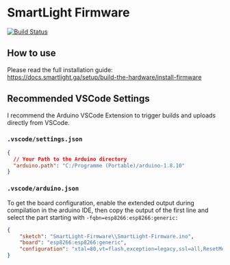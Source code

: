 # SmartLight Firmware

[![Build Status](https://travis-ci.com/adrianjost/SmartLight-Firmware.svg?branch=master)](https://travis-ci.com/adrianjost/SmartLight-Firmware)

## How to use

Please read the full installation guide:
https://docs.smartlight.ga/setup/build-the-hardware/install-firmware

## Recommended VSCode Settings

I recommend the Arduino VSCode Extension to trigger builds and uploads directly from VSCode.

### `.vscode/settings.json`

```json
{
  // Your Path to the Arduino directory
  "arduino.path": "C:/Programme (Portable)/arduino-1.8.10"
}
```

### `.vscode/arduino.json`

To get the board configuration, enable the extended output during compilation in the arduino IDE, then copy the output of the first line and select the part starting with `-fqbn=esp8266:esp8266:generic:`

```json
{
    "sketch": "SmartLight-Firmware\\SmartLight-Firmware.ino",
    "board": "esp8266:esp8266:generic",
    "configuration": "xtal=80,vt=flash,exception=legacy,ssl=all,ResetMethod=nodemcu,CrystalFreq=26,FlashFreq=40,FlashMode=dout,eesz=1M128,led=1,sdk=nonosdk_191024,ip=lm2f,dbg=Disabled,lvl=None____,wipe=none,baud=115200"
}
```
